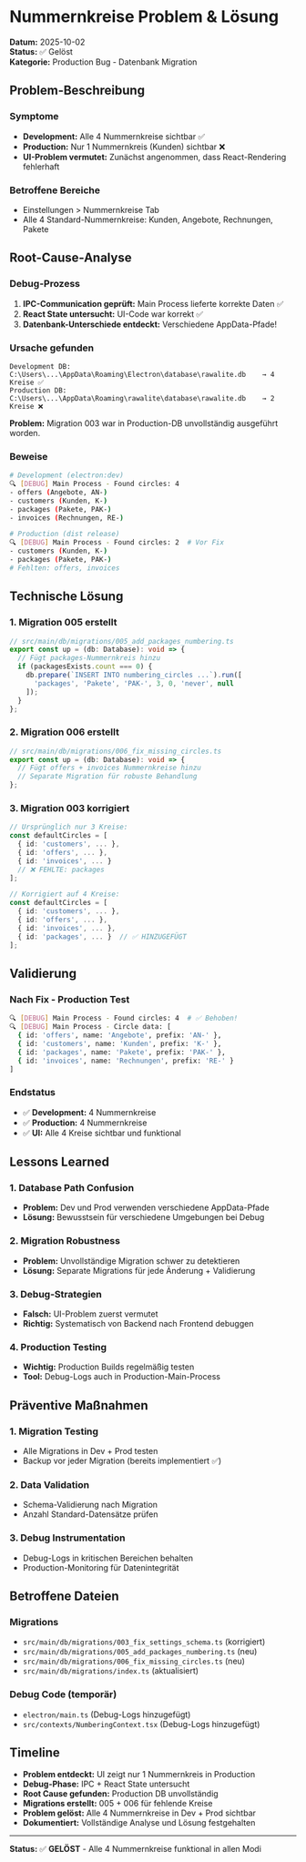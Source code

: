 # Nummernkreise Problem & Lösung

**Datum:** 2025-10-02  
**Status:** ✅ Gelöst  
**Kategorie:** Production Bug - Datenbank Migration

## Problem-Beschreibung

### Symptome
- **Development:** Alle 4 Nummernkreise sichtbar ✅
- **Production:** Nur 1 Nummernkreis (Kunden) sichtbar ❌
- **UI-Problem vermutet:** Zunächst angenommen, dass React-Rendering fehlerhaft

### Betroffene Bereiche
- Einstellungen > Nummernkreise Tab
- Alle 4 Standard-Nummernkreise: Kunden, Angebote, Rechnungen, Pakete

## Root-Cause-Analyse

### Debug-Prozess
1. **IPC-Communication geprüft:** Main Process lieferte korrekte Daten ✅
2. **React State untersucht:** UI-Code war korrekt ✅  
3. **Datenbank-Unterschiede entdeckt:** Verschiedene AppData-Pfade!

### Ursache gefunden
```
Development DB: C:\Users\...\AppData\Roaming\Electron\database\rawalite.db    → 4 Kreise ✅
Production DB:  C:\Users\...\AppData\Roaming\rawalite\database\rawalite.db    → 2 Kreise ❌
```

**Problem:** Migration 003 war in Production-DB unvollständig ausgeführt worden.

### Beweise
```bash
# Development (electron:dev)
🔍 [DEBUG] Main Process - Found circles: 4
- offers (Angebote, AN-)
- customers (Kunden, K-)  
- packages (Pakete, PAK-)
- invoices (Rechnungen, RE-)

# Production (dist release)
🔍 [DEBUG] Main Process - Found circles: 2  # Vor Fix
- customers (Kunden, K-)
- packages (Pakete, PAK-)  
# Fehlten: offers, invoices
```

## Technische Lösung

### 1. Migration 005 erstellt
```typescript
// src/main/db/migrations/005_add_packages_numbering.ts
export const up = (db: Database): void => {
  // Fügt packages-Nummernkreis hinzu
  if (packagesExists.count === 0) {
    db.prepare(`INSERT INTO numbering_circles ...`).run([
      'packages', 'Pakete', 'PAK-', 3, 0, 'never', null
    ]);
  }
};
```

### 2. Migration 006 erstellt  
```typescript
// src/main/db/migrations/006_fix_missing_circles.ts
export const up = (db: Database): void => {
  // Fügt offers + invoices Nummernkreise hinzu
  // Separate Migration für robuste Behandlung
};
```

### 3. Migration 003 korrigiert
```typescript
// Ursprünglich nur 3 Kreise:
const defaultCircles = [
  { id: 'customers', ... },
  { id: 'offers', ... },
  { id: 'invoices', ... }
  // ❌ FEHLTE: packages
];

// Korrigiert auf 4 Kreise:
const defaultCircles = [
  { id: 'customers', ... },
  { id: 'offers', ... }, 
  { id: 'invoices', ... },
  { id: 'packages', ... }  // ✅ HINZUGEFÜGT
];
```

## Validierung

### Nach Fix - Production Test
```bash
🔍 [DEBUG] Main Process - Found circles: 4  # ✅ Behoben!
🔍 [DEBUG] Main Process - Circle data: [
  { id: 'offers', name: 'Angebote', prefix: 'AN-' },
  { id: 'customers', name: 'Kunden', prefix: 'K-' },  
  { id: 'packages', name: 'Pakete', prefix: 'PAK-' },
  { id: 'invoices', name: 'Rechnungen', prefix: 'RE-' }
]
```

### Endstatus
- ✅ **Development:** 4 Nummernkreise  
- ✅ **Production:** 4 Nummernkreise
- ✅ **UI:** Alle 4 Kreise sichtbar und funktional

## Lessons Learned

### 1. Database Path Confusion
- **Problem:** Dev und Prod verwenden verschiedene AppData-Pfade
- **Lösung:** Bewusstsein für verschiedene Umgebungen bei Debug

### 2. Migration Robustness
- **Problem:** Unvollständige Migration schwer zu detektieren
- **Lösung:** Separate Migrations für jede Änderung + Validierung

### 3. Debug-Strategien
- **Falsch:** UI-Problem zuerst vermutet  
- **Richtig:** Systematisch von Backend nach Frontend debuggen

### 4. Production Testing
- **Wichtig:** Production Builds regelmäßig testen
- **Tool:** Debug-Logs auch in Production-Main-Process

## Präventive Maßnahmen

### 1. Migration Testing
- Alle Migrations in Dev + Prod testen
- Backup vor jeder Migration (bereits implementiert ✅)

### 2. Data Validation
- Schema-Validierung nach Migration
- Anzahl Standard-Datensätze prüfen

### 3. Debug Instrumentation
- Debug-Logs in kritischen Bereichen behalten
- Production-Monitoring für Datenintegrität

## Betroffene Dateien

### Migrations
- `src/main/db/migrations/003_fix_settings_schema.ts` (korrigiert)
- `src/main/db/migrations/005_add_packages_numbering.ts` (neu)
- `src/main/db/migrations/006_fix_missing_circles.ts` (neu)
- `src/main/db/migrations/index.ts` (aktualisiert)

### Debug Code (temporär)
- `electron/main.ts` (Debug-Logs hinzugefügt)
- `src/contexts/NumberingContext.tsx` (Debug-Logs hinzugefügt)

## Timeline

- **Problem entdeckt:** UI zeigt nur 1 Nummernkreis in Production
- **Debug-Phase:** IPC + React State untersucht
- **Root Cause gefunden:** Production DB unvollständig
- **Migrations erstellt:** 005 + 006 für fehlende Kreise
- **Problem gelöst:** Alle 4 Nummernkreise in Dev + Prod sichtbar
- **Dokumentiert:** Vollständige Analyse und Lösung festgehalten

---
**Status:** ✅ **GELÖST** - Alle 4 Nummernkreise funktional in allen Modi